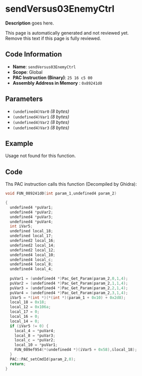 # sendVersus03EnemyCtrl

**Description** goes here.

This page is automatically generated and not reviewed yet.<br>Remove this text if this page is fully reviewed.

## Code Information

- **Name**: `sendVersus03EnemyCtrl`
- **Scope**: Global
- **PAC Instruction (Binary)**: `25 16 c5 00`
- **Assembly Address in Memory** : `0x89241d0`

## Parameters

- `(undefined4)Var0` *(8 bytes)*
- `(undefined4)Var1` *(8 bytes)*
- `(undefined4)Var2` *(8 bytes)*
- `(undefined4)Var3` *(8 bytes)*

## Example

Usage not found for this function.

## Code

Ths PAC instruction calls this function (Decompiled by Ghidra):

```c
void FUN_089241d0(int param_1,undefined4 param_2)

{
  undefined4 *puVar1;
  undefined4 *puVar2;
  undefined4 *puVar3;
  undefined4 *puVar4;
  int iVar5;
  undefined local_18;
  undefined local_17;
  undefined2 local_16;
  undefined2 local_14;
  undefined2 local_12;
  undefined4 local_10;
  undefined4 local_c;
  undefined4 local_8;
  undefined4 local_4;
  
  puVar1 = (undefined4 *)Pac_Get_Param(param_2,0,1,4);
  puVar2 = (undefined4 *)Pac_Get_Param(param_2,1,1,4);
  puVar3 = (undefined4 *)Pac_Get_Param(param_2,2,1,4);
  puVar4 = (undefined4 *)Pac_Get_Param(param_2,3,1,4);
  iVar5 = *(int *)(*(int *)(param_1 + 0x10) + 0x2d8);
  local_18 = 0x18;
  local_12 = 0x106a;
  local_17 = 0;
  local_16 = 0;
  local_14 = 0;
  if (iVar5 != 0) {
    local_4 = *puVar4;
    local_8 = *puVar3;
    local_c = *puVar2;
    local_10 = *puVar1;
    FUN_089ef954(*(undefined4 *)(iVar5 + 0x58),&local_18);
  }
  PAC::PAC_setCmdId(param_2,0);
  return;
}
```

